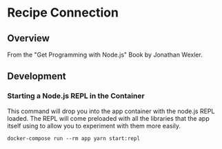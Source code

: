 # Recipe Connection

## Overview

From the "Get Programming with Node.js" Book by Jonathan Wexler.

## Development

### Starting a Node.js REPL in the Container

This command will drop you into the app container with the node.js REPL loaded.  The REPL will come preloaded with all the libraries that the app itself using to allow you to experiment with them more easily.

`docker-compose run --rm app yarn start:repl`
